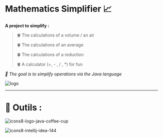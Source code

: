 ﻿# Mathematics Simplifier 📈
 
**A project to simplify  :**
> 🍀 The calculations of a volume / an air 
>
> 🍀 The calculations of an average 
>
> 🍀 The calculations of a reduction 
>
> 🍀 A calculator (+, - , / , *) for fun

*🌴 The goal is to simplify operations via the Java language*

![logo](https://user-images.githubusercontent.com/47704223/128952330-d92597d7-9cda-498a-8bd8-eca54de89661.png)

---

# 🔨 Outils :

![icons8-logo-java-coffee-cup](https://user-images.githubusercontent.com/47704223/128952567-bc018c34-768b-44af-b16d-def0185659cc.gif)

![icons8-intellij-idea-144](https://user-images.githubusercontent.com/47704223/128952644-4a609472-85f2-480a-8316-546e9bd47300.png)


